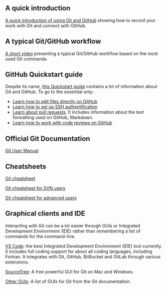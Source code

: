 ## A quick introduction
[A quick introduction of using Git and GitHub](https://codewithchris.com/github-tutorial/) showing how to record your work with Git and connect with GitHub. 

## A typical Git/GitHub workflow
[A short video](https://youtu.be/bbanTh2CoAY) presenting a typical Git/GitHub workflow based on the most used Git commands.

## GitHub Quickstart guide
Despite its name, [this Quickstart guide](https://docs.github.com/en/get-started/quickstart) contains a lot of information about Git and GitHub. To go to the essential only:

 - [Learn how to edit files directly on GitHub](https://docs.github.com/en/get-started/quickstart/hello-world)
 - [Learn how to set up SSH authentification](https://docs.github.com/en/get-started/quickstart/set-up-git)
 - [Learn about pull requests](https://docs.github.com/en/get-started/quickstart/github-flow#create-a-pull-request). It includes information about the text formatting used on GitHub, Markdown.
 - [Learn how to work with code reviews on GitHub](https://docs.github.com/en/get-started/quickstart/github-flow#address-review-comments)

## Official Git Documentation
[Git User Manual](https://git-scm.com/docs/user-manual/)

## Cheatsheets
[Git cheatsheet](https://training.github.com/downloads/github-git-cheat-sheet/)

[Git cheatsheet for SVN users](https://www.git-tower.com/blog/git-for-subversion-users-cheat-sheet/)

[Git cheatsheet for advanced users](https://mirrors.edge.kernel.org/pub/software/scm/git/docs/gitcore-tutorial.html)

## Graphical clients and IDE

Interacting with Git can be a lot easier through GUIs or Integrated Development Environment (IDE) rather than remembering a list of commands for the command-line.

[VS Code](https://code.visualstudio.com/): the best Integrated Development Environment (IDE) tool currently. It includes full coding support for about all coding languages, including Fortran. It integrates with Git, GitHub, BitBucket and GitLab through various extensions.

[SourceTree](https://www.sourcetreeapp.com/): A free powerful GUI for Git on Mac and Windows. 

[Other GUIs](https://git-scm.com/downloads/guis): A list of GUIs for Git from the Git documentation.

